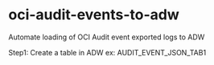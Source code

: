 # oci-audit-events-to-adw
Automate loading of OCI Audit event exported logs to ADW 

Step1: 
Create a table in ADW ex: AUDIT_EVENT_JSON_TAB1

